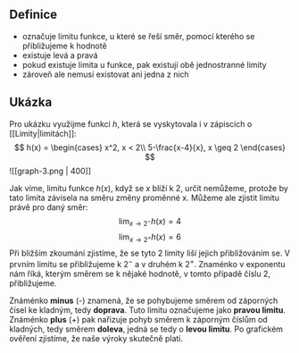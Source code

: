 ## Definice

- označuje limitu funkce, u které se řeší směr, pomocí kterého se přibližujeme k hodnotě
- existuje levá a pravá
- pokud existuje limita u funkce, pak existují obě jednostranné limity
- zároveň ale nemusí existovat ani jedna z nich

## Ukázka

Pro ukázku využijme funkci $h$, která se vyskytovala i v zápiscích o [[Limity|limitách]]:
$$
h(x) =
\begin{cases}
x^2, x < 2\\
5-\frac{x-4}{x}, x \geq 2
\end{cases}
$$
![[graph-3.png | 400]]

Jak víme, limitu funkce $h(x)$, když se $x$ blíží k 2, určit nemůžeme, protože by tato limita závisela na směru změny proměnné x. Můžeme ale zjistit limitu právě pro daný směr:
$$\lim_{x \to 2^-}h(x) = 4$$
$$\lim_{x \to 2^+}h(x) = 6$$
Při bližším zkoumání zjistíme, že se tyto 2 limity liší jejich přibližováním se. V prvním limitu se přibližujeme k $2^-$ a v druhém k $2^+$. Znaménko v exponentu nám říká, kterým směrem se k nějaké hodnotě, v tomto případě číslu 2, přibližujeme.

Známénko **minus** (-) znamená, že se pohybujeme směrem od záporných čísel ke kladným, tedy **doprava**. Tuto limitu označujeme jako **pravou limitu**. Známénko **plus** (+) pak nařizuje pohyb směrem k záporným číslům od kladných, tedy směrem **doleva**, jedná se tedy o **levou limitu**. Po grafickém ověření zjistíme, že naše výroky skutečně platí.